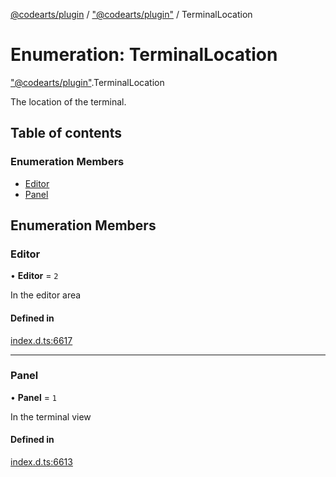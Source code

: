 [@codearts/plugin](../README.md) / ["@codearts/plugin"](../modules/_codearts_plugin_.md) / TerminalLocation

# Enumeration: TerminalLocation

["@codearts/plugin"](../modules/_codearts_plugin_.md).TerminalLocation

The location of the terminal.

## Table of contents

### Enumeration Members

- [Editor](codearts_plugin_.TerminalLocation.md#editor)
- [Panel](codearts_plugin_.TerminalLocation.md#panel)

## Enumeration Members

### Editor

• **Editor** = ``2``

In the editor area

#### Defined in

[index.d.ts:6617](https://github.com/shuyaqian/cloudide-plugin-api/blob/3fbdd11/index.d.ts#L6617)

___

### Panel

• **Panel** = ``1``

In the terminal view

#### Defined in

[index.d.ts:6613](https://github.com/shuyaqian/cloudide-plugin-api/blob/3fbdd11/index.d.ts#L6613)
